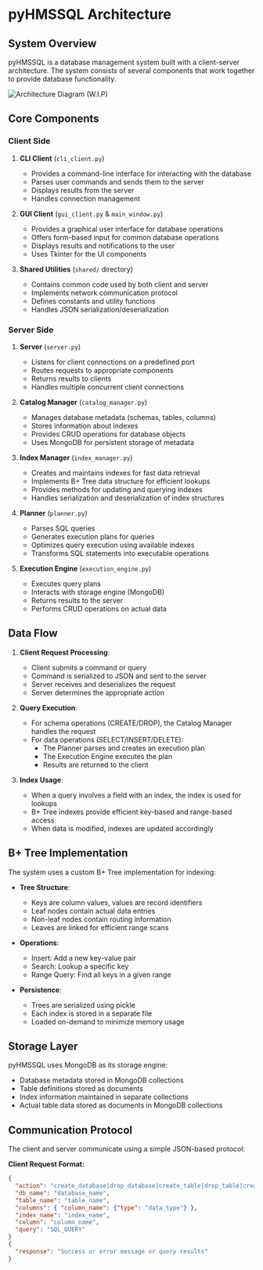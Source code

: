 # pyHMSSQL Architecture

## System Overview

pyHMSSQL is a database management system built with a client-server architecture. The system consists of several components that work together to provide database functionality.

![Architecture Diagram (W.I.P)](https://via.placeholder.com/800x400?text=pyHMSSQL+Architecture)

## Core Components

### Client Side

1. **CLI Client** (`cli_client.py`)
   - Provides a command-line interface for interacting with the database
   - Parses user commands and sends them to the server
   - Displays results from the server
   - Handles connection management

2. **GUI Client** (`gui_client.py` & `main_window.py`)
   - Provides a graphical user interface for database operations
   - Offers form-based input for common database operations
   - Displays results and notifications to the user
   - Uses Tkinter for the UI components

3. **Shared Utilities** (`shared/` directory)
   - Contains common code used by both client and server
   - Implements network communication protocol
   - Defines constants and utility functions
   - Handles JSON serialization/deserialization

### Server Side

1. **Server** (`server.py`)
   - Listens for client connections on a predefined port
   - Routes requests to appropriate components
   - Returns results to clients
   - Handles multiple concurrent client connections

2. **Catalog Manager** (`catalog_manager.py`)
   - Manages database metadata (schemas, tables, columns)
   - Stores information about indexes
   - Provides CRUD operations for database objects
   - Uses MongoDB for persistent storage of metadata

3. **Index Manager** (`index_manager.py`)
   - Creates and maintains indexes for fast data retrieval
   - Implements B+ Tree data structure for efficient lookups
   - Provides methods for updating and querying indexes
   - Handles serialization and deserialization of index structures

4. **Planner** (`planner.py`)
   - Parses SQL queries
   - Generates execution plans for queries
   - Optimizes query execution using available indexes
   - Transforms SQL statements into executable operations

5. **Execution Engine** (`execution_engine.py`)
   - Executes query plans
   - Interacts with storage engine (MongoDB)
   - Returns results to the server
   - Performs CRUD operations on actual data

## Data Flow

1. **Client Request Processing**:
   - Client submits a command or query
   - Command is serialized to JSON and sent to the server
   - Server receives and deserializes the request
   - Server determines the appropriate action

2. **Query Execution**:
   - For schema operations (CREATE/DROP), the Catalog Manager handles the request
   - For data operations (SELECT/INSERT/DELETE):
     - The Planner parses and creates an execution plan
     - The Execution Engine executes the plan
     - Results are returned to the client

3. **Index Usage**:
   - When a query involves a field with an index, the index is used for lookups
   - B+ Tree indexes provide efficient key-based and range-based access
   - When data is modified, indexes are updated accordingly

## B+ Tree Implementation

The system uses a custom B+ Tree implementation for indexing:

- **Tree Structure**:
  - Keys are column values, values are record identifiers
  - Leaf nodes contain actual data entries
  - Non-leaf nodes contain routing information
  - Leaves are linked for efficient range scans

- **Operations**:
  - Insert: Add a new key-value pair
  - Search: Lookup a specific key
  - Range Query: Find all keys in a given range
  
- **Persistence**:
  - Trees are serialized using pickle
  - Each index is stored in a separate file
  - Loaded on-demand to minimize memory usage

## Storage Layer

pyHMSSQL uses MongoDB as its storage engine:

- Database metadata stored in MongoDB collections
- Table definitions stored as documents
- Index information maintained in separate collections
- Actual table data stored as documents in MongoDB collections

## Communication Protocol

The client and server communicate using a simple JSON-based protocol:

**Client Request Format:**

```json
{
  "action": "create_database|drop_database|create_table|drop_table|create_index|query",
  "db_name": "database_name",
  "table_name": "table_name",
  "columns": { "column_name": {"type": "data_type"} },
  "index_name": "index_name",
  "column": "column_name",
  "query": "SQL_QUERY"
}
{
  "response": "Success or error message or query results"
}
```

